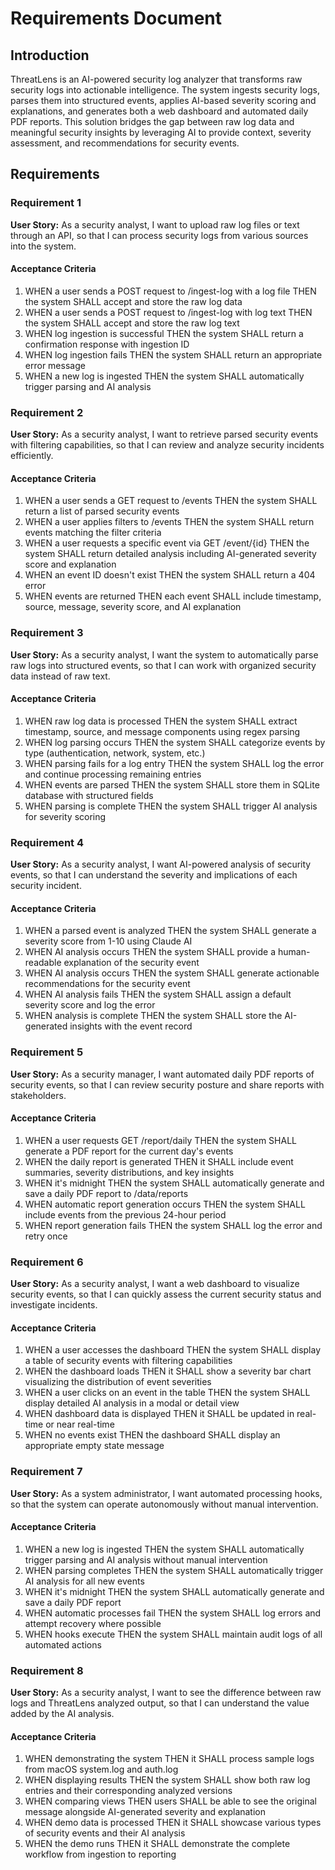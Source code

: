 # Requirements Document

## Introduction

ThreatLens is an AI-powered security log analyzer that transforms raw security logs into actionable intelligence. The system ingests security logs, parses them into structured events, applies AI-based severity scoring and explanations, and generates both a web dashboard and automated daily PDF reports. This solution bridges the gap between raw log data and meaningful security insights by leveraging AI to provide context, severity assessment, and recommendations for security events.

## Requirements

### Requirement 1

**User Story:** As a security analyst, I want to upload raw log files or text through an API, so that I can process security logs from various sources into the system.

#### Acceptance Criteria

1. WHEN a user sends a POST request to /ingest-log with a log file THEN the system SHALL accept and store the raw log data
2. WHEN a user sends a POST request to /ingest-log with log text THEN the system SHALL accept and store the raw log text
3. WHEN log ingestion is successful THEN the system SHALL return a confirmation response with ingestion ID
4. WHEN log ingestion fails THEN the system SHALL return an appropriate error message
5. WHEN a new log is ingested THEN the system SHALL automatically trigger parsing and AI analysis

### Requirement 2

**User Story:** As a security analyst, I want to retrieve parsed security events with filtering capabilities, so that I can review and analyze security incidents efficiently.

#### Acceptance Criteria

1. WHEN a user sends a GET request to /events THEN the system SHALL return a list of parsed security events
2. WHEN a user applies filters to /events THEN the system SHALL return events matching the filter criteria
3. WHEN a user requests a specific event via GET /event/{id} THEN the system SHALL return detailed analysis including AI-generated severity score and explanation
4. WHEN an event ID doesn't exist THEN the system SHALL return a 404 error
5. WHEN events are returned THEN each event SHALL include timestamp, source, message, severity score, and AI explanation

### Requirement 3

**User Story:** As a security analyst, I want the system to automatically parse raw logs into structured events, so that I can work with organized security data instead of raw text.

#### Acceptance Criteria

1. WHEN raw log data is processed THEN the system SHALL extract timestamp, source, and message components using regex parsing
2. WHEN log parsing occurs THEN the system SHALL categorize events by type (authentication, network, system, etc.)
3. WHEN parsing fails for a log entry THEN the system SHALL log the error and continue processing remaining entries
4. WHEN events are parsed THEN the system SHALL store them in SQLite database with structured fields
5. WHEN parsing is complete THEN the system SHALL trigger AI analysis for severity scoring

### Requirement 4

**User Story:** As a security analyst, I want AI-powered analysis of security events, so that I can understand the severity and implications of each security incident.

#### Acceptance Criteria

1. WHEN a parsed event is analyzed THEN the system SHALL generate a severity score from 1-10 using Claude AI
2. WHEN AI analysis occurs THEN the system SHALL provide a human-readable explanation of the security event
3. WHEN AI analysis occurs THEN the system SHALL generate actionable recommendations for the security event
4. WHEN AI analysis fails THEN the system SHALL assign a default severity score and log the error
5. WHEN analysis is complete THEN the system SHALL store the AI-generated insights with the event record

### Requirement 5

**User Story:** As a security manager, I want automated daily PDF reports of security events, so that I can review security posture and share reports with stakeholders.

#### Acceptance Criteria

1. WHEN a user requests GET /report/daily THEN the system SHALL generate a PDF report for the current day's events
2. WHEN the daily report is generated THEN it SHALL include event summaries, severity distributions, and key insights
3. WHEN it's midnight THEN the system SHALL automatically generate and save a daily PDF report to /data/reports
4. WHEN automatic report generation occurs THEN the system SHALL include events from the previous 24-hour period
5. WHEN report generation fails THEN the system SHALL log the error and retry once

### Requirement 6

**User Story:** As a security analyst, I want a web dashboard to visualize security events, so that I can quickly assess the current security status and investigate incidents.

#### Acceptance Criteria

1. WHEN a user accesses the dashboard THEN the system SHALL display a table of security events with filtering capabilities
2. WHEN the dashboard loads THEN it SHALL show a severity bar chart visualizing the distribution of event severities
3. WHEN a user clicks on an event in the table THEN the system SHALL display detailed AI analysis in a modal or detail view
4. WHEN dashboard data is displayed THEN it SHALL be updated in real-time or near real-time
5. WHEN no events exist THEN the dashboard SHALL display an appropriate empty state message

### Requirement 7

**User Story:** As a system administrator, I want automated processing hooks, so that the system can operate autonomously without manual intervention.

#### Acceptance Criteria

1. WHEN a new log is ingested THEN the system SHALL automatically trigger parsing and AI analysis without manual intervention
2. WHEN parsing completes THEN the system SHALL automatically trigger AI analysis for all new events
3. WHEN it's midnight THEN the system SHALL automatically generate and save a daily PDF report
4. WHEN automatic processes fail THEN the system SHALL log errors and attempt recovery where possible
5. WHEN hooks execute THEN the system SHALL maintain audit logs of all automated actions

### Requirement 8

**User Story:** As a security analyst, I want to see the difference between raw logs and ThreatLens analyzed output, so that I can understand the value added by the AI analysis.

#### Acceptance Criteria

1. WHEN demonstrating the system THEN it SHALL process sample logs from macOS system.log and auth.log
2. WHEN displaying results THEN the system SHALL show both raw log entries and their corresponding analyzed versions
3. WHEN comparing views THEN users SHALL be able to see the original message alongside AI-generated severity and explanation
4. WHEN demo data is processed THEN it SHALL showcase various types of security events and their AI analysis
5. WHEN the demo runs THEN it SHALL demonstrate the complete workflow from ingestion to reporting